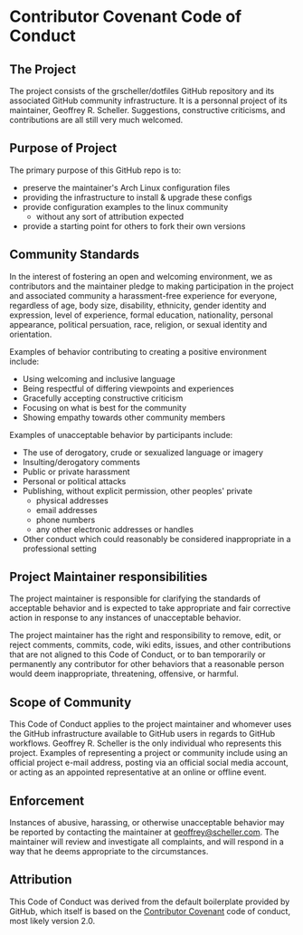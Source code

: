 # Contributor Covenant Code of Conduct

## The Project

The project consists of the grscheller/dotfiles GitHub repository
and its associated GitHub community infrastructure.  It is a
personnal project of its maintainer, Geoffrey R. Scheller.
Suggestions, constructive criticisms, and contributions are
all still very much welcomed.

## Purpose of Project

The primary purpose of this GitHub repo is to:

* preserve the maintainer's Arch Linux configuration files
* providing the infrastructure to install & upgrade these configs
* provide configuration examples to the linux community
  * without any sort of attribution expected
* provide a starting point for others to fork their own versions

## Community Standards

In the interest of fostering an open and welcoming environment, we as
contributors and the maintainer pledge to making participation in the
project and associated community a harassment-free experience for
everyone, regardless of age, body size, disability, ethnicity, gender
identity and expression, level of experience, formal education,
nationality, personal appearance, political persuation, race,
religion, or sexual identity and orientation.

Examples of behavior contributing to
creating a positive environment include:

* Using welcoming and inclusive language
* Being respectful of differing viewpoints and experiences
* Gracefully accepting constructive criticism
* Focusing on what is best for the community
* Showing empathy towards other community members

Examples of unacceptable behavior by participants include:

* The use of derogatory, crude or sexualized language or imagery
* Insulting/derogatory comments
* Public or private harassment
* Personal or political attacks
* Publishing, without explicit permission, other peoples' private
  * physical addresses
  * email addresses
  * phone numbers
  * any other electronic addresses or handles
* Other conduct which could reasonably be considered inappropriate in a
  professional setting

## Project Maintainer responsibilities

The project maintainer is responsible for clarifying the standards of
acceptable behavior and is expected to take appropriate and fair
corrective action in response to any instances of unacceptable
behavior.

The project maintainer has the right and responsibility to remove,
edit, or reject comments, commits, code, wiki edits, issues, and
other contributions that are not aligned to this Code of Conduct,
or to ban temporarily or permanently any contributor for other
behaviors that a reasonable person would deem inappropriate,
threatening, offensive, or harmful.

## Scope of Community

This Code of Conduct applies to the project maintainer and whomever
uses the GitHub infrastructure available to GitHub users in regards
to GitHub workflows.  Geoffrey R. Scheller is the only individual
who represents this project.  Examples of representing a project
or community include using an official project e-mail address,
posting via an official social media account, or acting as an
appointed representative at an online or offline event.

## Enforcement

Instances of abusive, harassing, or otherwise unacceptable behavior
may be reported by contacting the maintainer at geoffrey@scheller.com.
The maintainer will review and investigate all complaints, and will
respond in a way that he deems appropriate to the circumstances.

## Attribution

This Code of Conduct was derived from the default boilerplate
provided by GitHub, which itself is based on the
[Contributor Covenant](http://contributor-covenant.org/)
code of conduct, most likely version 2.0.
